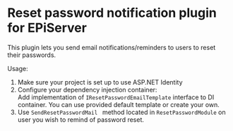 # Reset password notification plugin for EPiServer

This plugin lets you send email notifications/reminders to users to reset their passwords.

Usage:

1. Make sure your project is set up to use ASP.NET Identity
2. Configure your dependency injection container:<br/>
Add implementation of ```IResetPasswordEmailTemplate``` interface to DI container.
You can use provided default template or create your own.
3. Use ```SendResetPasswordMail ``` method located in ```ResetPasswordModule``` 
on user you wish to remind of password reset. 